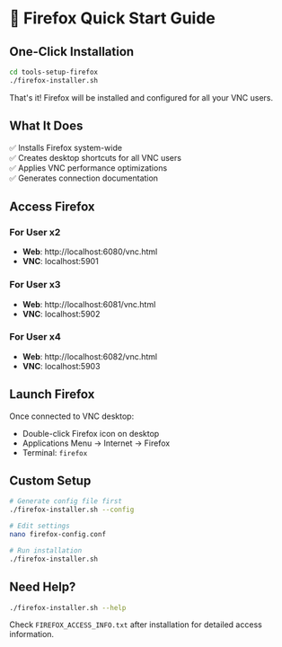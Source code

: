 # 🦊 Firefox Quick Start Guide

## One-Click Installation

```bash
cd tools-setup-firefox
./firefox-installer.sh
```

That's it! Firefox will be installed and configured for all your VNC users.

## What It Does

✅ Installs Firefox system-wide  
✅ Creates desktop shortcuts for all VNC users  
✅ Applies VNC performance optimizations  
✅ Generates connection documentation  

## Access Firefox

### For User x2
- **Web**: http://localhost:6080/vnc.html
- **VNC**: localhost:5901

### For User x3  
- **Web**: http://localhost:6081/vnc.html
- **VNC**: localhost:5902

### For User x4
- **Web**: http://localhost:6082/vnc.html  
- **VNC**: localhost:5903

## Launch Firefox
Once connected to VNC desktop:
- Double-click Firefox icon on desktop
- Applications Menu → Internet → Firefox  
- Terminal: `firefox`

## Custom Setup

```bash
# Generate config file first
./firefox-installer.sh --config

# Edit settings
nano firefox-config.conf

# Run installation
./firefox-installer.sh
```

## Need Help?

```bash
./firefox-installer.sh --help
```

Check `FIREFOX_ACCESS_INFO.txt` after installation for detailed access information.
